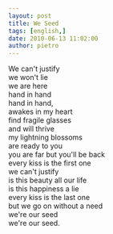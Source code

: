 ```yaml
---
layout: post
title: We Seed
tags: [english,]
date: 2010-06-13 11:02:00
author: pietro
---
```

We can't justify<br/>we won't lie<br/>we are here<br/>hand in hand<br/>hand in hand,<br/>awakes in my heart<br/>find fragile glasses<br/>and will thrive<br/>my lightning blossoms<br/>are ready to you<br/>you are far but you'll be back<br/>every kiss is the first one<br/>we can't justify<br/>is this beauty all our life<br/>is this happiness a lie<br/>every kiss is the last one<br/>but we go on without a need<br/>we're our seed<br/>we're our seed.
